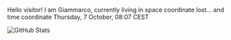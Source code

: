 Hello visitor! I am Giammarco, currently living in space coordinate lost... and time coordinate Thursday, 7 October, 08:07 CEST

![GitHub Stats](https://github-readme-stats.vercel.app/api?username=grcasanova)
